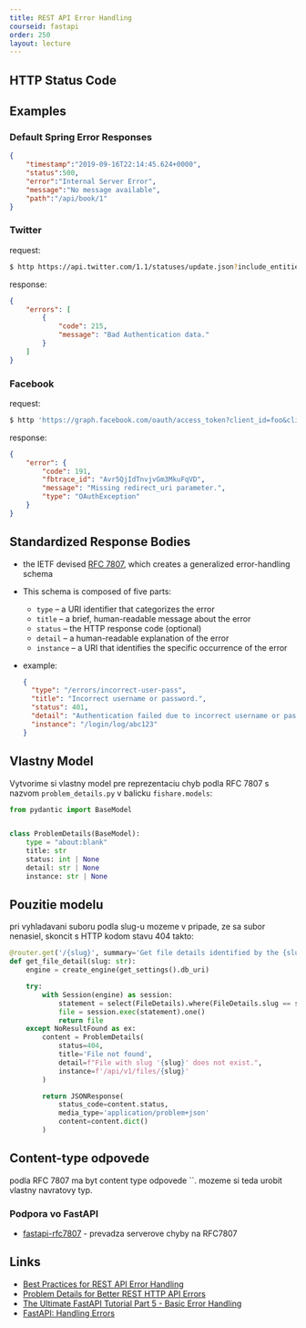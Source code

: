 ```yaml
---
title: REST API Error Handling
courseid: fastapi
order: 250
layout: lecture
---
```


## HTTP Status Code

## Examples

### Default Spring Error Responses

```json
{
    "timestamp":"2019-09-16T22:14:45.624+0000",
    "status":500,
    "error":"Internal Server Error",
    "message":"No message available",
    "path":"/api/book/1"
}
```


### Twitter

request:

```bash
$ http https://api.twitter.com/1.1/statuses/update.json?include_entities=true
```

response:

```json
{
    "errors": [
        {
            "code": 215,
            "message": "Bad Authentication data."
        }
    ]
}
```


### Facebook

request:

```bash
$ http 'https://graph.facebook.com/oauth/access_token?client_id=foo&client_secret=bar&grant_type=baz'
```

response:

```json
{
    "error": {
        "code": 191,
        "fbtrace_id": "Avr5QjIdTnvjvGm3MkuFqVD",
        "message": "Missing redirect_uri parameter.",
        "type": "OAuthException"
    }
}
```


## Standardized Response Bodies

* the IETF devised [RFC 7807](https://tools.ietf.org/html/rfc7807), which creates a generalized error-handling schema

* This schema is composed of five parts:

  * `type` – a URI identifier that categorizes the error
  * `title` – a brief, human-readable message about the error
  * `status` – the HTTP response code (optional)
  * `detail` – a human-readable explanation of the error
  * `instance` – a URI that identifies the specific occurrence of the error

* example:

  ```json
  {
    "type": "/errors/incorrect-user-pass",
    "title": "Incorrect username or password.",
    "status": 401,
    "detail": "Authentication failed due to incorrect username or password.",
    "instance": "/login/log/abc123"
  }
  ```


## Vlastny Model

Vytvorime si vlastny model pre reprezentaciu chyb podla RFC 7807 s nazvom `problem_details.py` v balicku `fishare.models`:

```python
from pydantic import BaseModel


class ProblemDetails(BaseModel):
    type = "about:blank"
    title: str
    status: int | None
    detail: str | None
    instance: str | None
```


## Pouzitie modelu

pri vyhladavani suboru podla slug-u mozeme v pripade, ze sa subor nenasiel, skoncit s HTTP kodom stavu 404 takto:

```python
@router.get('/{slug}', summary='Get file details identified by the {slug}.', response_model=FileDetailsOut)
def get_file_detail(slug: str):
    engine = create_engine(get_settings().db_uri)

    try:
        with Session(engine) as session:
            statement = select(FileDetails).where(FileDetails.slug == slug)
            file = session.exec(statement).one()
            return file
    except NoResultFound as ex:
        content = ProblemDetails(
            status=404,
            title='File not found',
            detail=f"File with slug '{slug}' does not exist.",
            instance=f'/api/v1/files/{slug}'
        )

        return JSONResponse(
            status_code=content.status,
            media_type='application/problem+json'
            content=content.dict()
        )
```


## Content-type odpovede

podla RFC 7807 ma byt content type odpovede ``. mozeme si teda urobit vlastny navratovy typ.


### Podpora vo FastAPI

* [fastapi-rfc7807](https://pypi.org/project/fastapi-rfc7807/) - prevadza serverove chyby na RFC7807


## Links

* [Best Practices for REST API Error Handling](https://www.baeldung.com/rest-api-error-handling-best-practices)
* [Problem Details for Better REST HTTP API Errors](https://codeopinion.com/problem-details-for-better-rest-http-api-errors/)
* [The Ultimate FastAPI Tutorial Part 5 - Basic Error Handling](https://christophergs.com/tutorials/ultimate-fastapi-tutorial-pt-5-basic-error-handling/)
* [FastAPI: Handling Errors](https://fastapi.tiangolo.com/tutorial/handling-errors/)
